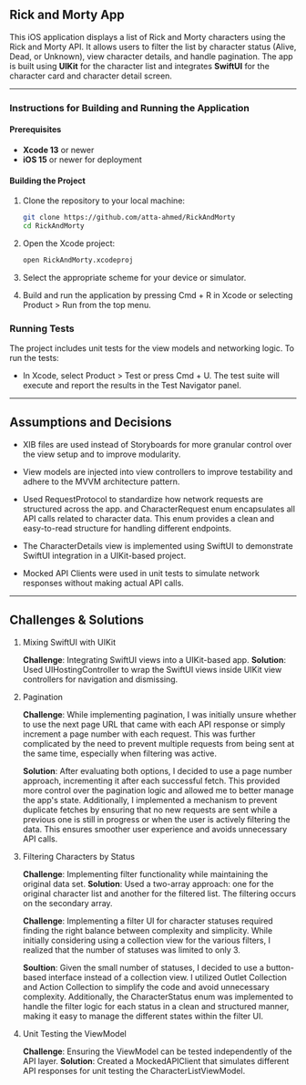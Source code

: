 ## Rick and Morty App

This iOS application displays a list of Rick and Morty characters using the Rick and Morty API. It allows users to filter the list by character status (Alive, Dead, or Unknown), view character details, and handle pagination. 
The app is built using **UIKit** for the character list and integrates **SwiftUI** for the character card and character detail screen.

---

### Instructions for Building and Running the Application

#### Prerequisites

- **Xcode 13** or newer
- **iOS 15** or newer for deployment

#### Building the Project

1. Clone the repository to your local machine:

   ```bash
   git clone https://github.com/atta-ahmed/RickAndMorty
   cd RickAndMorty
   ```

2. Open the Xcode project:

    ``` bash
    open RickAndMorty.xcodeproj
    ```

3. Select the appropriate scheme for your device or simulator.

4. Build and run the application by pressing Cmd + R in Xcode or selecting   Product > Run from the top menu.

### Running Tests
The project includes unit tests for the view models and networking logic. To run the tests:

- In Xcode, select Product > Test or press Cmd + U.
The test suite will execute and report the results in the Test Navigator panel.

---

## Assumptions and Decisions

- XIB files are used instead of Storyboards for more granular control over the view setup and to improve modularity.

- View models are injected into view controllers to improve testability and adhere to the MVVM architecture pattern.

- Used RequestProtocol to standardize how network requests are structured across the app. and CharacterRequest enum encapsulates all API calls related to character data. This enum provides a clean and easy-to-read structure for handling different endpoints.

- The CharacterDetails view is implemented using SwiftUI to demonstrate SwiftUI integration in a UIKit-based project.
 
- Mocked API Clients were used in unit tests to simulate network responses without making actual API calls.

---

## Challenges & Solutions
1. Mixing SwiftUI with UIKit

    **Challenge**: Integrating SwiftUI views into a UIKit-based app.
    **Solution**: Used UIHostingController to wrap the SwiftUI views inside UIKit view controllers for navigation and dismissing.
    
2. Pagination 

    **Challenge**: While implementing pagination, I was initially unsure whether to use the next page URL that came with each API response or simply increment a page number with each request. This was further complicated by the need to prevent multiple requests from being sent at the same time, especially when filtering was active.

    **Solution**: After evaluating both options, I decided to use a page number approach, incrementing it after each successful fetch. This provided more control over the pagination logic and allowed me to better manage the app's state. Additionally, I implemented a mechanism to prevent duplicate fetches by ensuring that no new requests are sent while a previous one is still in progress or when the user is actively filtering the data. This ensures smoother user experience and avoids unnecessary API calls.

3. Filtering Characters by Status

    **Challenge**: Implementing filter functionality while maintaining the original data set.
    **Solution**: Used a two-array approach: one for the original character list and another for the filtered list. The filtering occurs on the secondary array.
    
    **Challenge**: Implementing a filter UI for character statuses required finding the right balance between complexity and simplicity. While initially considering using a collection view for the various filters, I realized that the number of statuses was limited to only 3.
    
    **Soultion**: Given the small number of statuses, I decided to use a button-based interface instead of a collection view. I utilized Outlet Collection and Action Collection to simplify the code and avoid unnecessary complexity. Additionally, the CharacterStatus enum was implemented to handle the filter logic for each status in a clean and structured manner, making it easy to manage the different states within the filter UI.
    
4. Unit Testing the ViewModel

    **Challenge**: Ensuring the ViewModel can be tested independently of the API layer.
    **Solution**: Created a MockedAPIClient that simulates different API responses for unit testing the CharacterListViewModel.
    
